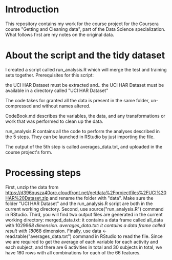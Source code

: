 Introduction
============

This repository contains my work for the course project for the Coursera
course "Getting and Cleaning data", part of the Data Science
specialization. What follows first are my notes on the original data.

About the script and the tidy dataset
=====================================

I created a script called run\_analysis.R which will merge the test and
training sets together. Prerequisites for this script:

the UCI HAR Dataset must be extracted and.. the UCI HAR Dataset must be
available in a directory called "UCI HAR Dataset"

The code takes for granted all the data is present in the same folder,
un-compressed and without names altered.

CodeBook.md describes the variables, the data, and any transformations
or work that was performed to clean up the data.

run\_analysis.R contains all the code to perform the analyses described
in the 5 steps. They can be launched in RStudio by just importing the
file.

The output of the 5th step is called averages\_data.txt, and uploaded in
the course project's form.

Processing steps
================

First, unzip the data from
<https://d396qusza40orc.cloudfront.net/getdata%2Fprojectfiles%2FUCI%20HAR%20Dataset.zip>
and rename the folder with "data". Make sure the folder "UCI HAR
Dataset" and the run\_analysis.R script are both in the current working
directory. Second, use source("run\_analysis.R") command in RStudio.
Third, you will find two output files are generated in the current
working directory: merged\_data.txt: it contains a data frame called
all\_data with 10299*68 dimension. averages\_data.txt: it contains a
data frame called result with 180*68 dimension. Finally, use data \<-
read.table("averages\_data.txt") command in RStudio to read the file.
Since we are required to get the average of each variable for each
activity and each subject, and there are 6 activities in total and 30
subjects in total, we have 180 rows with all combinations for each of
the 66 features.
